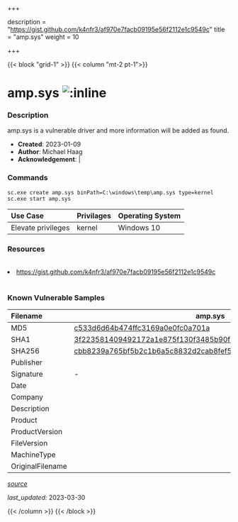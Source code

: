 +++

description = "https://gist.github.com/k4nfr3/af970e7facb09195e56f2112e1c9549c"
title = "amp.sys"
weight = 10

+++


{{< block "grid-1" >}}
{{< column "mt-2 pt-1">}}


# amp.sys ![:inline](/images/twitter_verified.png) 


### Description

amp.sys is a vulnerable driver and more information will be added as found.

- **Created**: 2023-01-09
- **Author**: Michael Haag
- **Acknowledgement**:  | [](https://twitter.com/)

### Commands

```
sc.exe create amp.sys binPath=C:\windows\temp\amp.sys type=kernel
sc.exe start amp.sys
```

| Use Case | Privilages | Operating System | 
|:---- | ---- | ---- |
| Elevate privileges | kernel | Windows 10 |

### Resources
<br>
<li><a href=" https://gist.github.com/k4nfr3/af970e7facb09195e56f2112e1c9549c"> https://gist.github.com/k4nfr3/af970e7facb09195e56f2112e1c9549c</a></li>
<br>

### Known Vulnerable Samples

| Filename | amp.sys |
|:---- | ---- | 
| MD5 | <a href="https://www.virustotal.com/gui/file/c533d6d64b474ffc3169a0e0fc0a701a">c533d6d64b474ffc3169a0e0fc0a701a</a> |
| SHA1 | <a href="https://www.virustotal.com/gui/file/3f223581409492172a1e875f130f3485b90fbe5f">3f223581409492172a1e875f130f3485b90fbe5f</a> |
| SHA256 | <a href="https://www.virustotal.com/gui/file/cbb8239a765bf5b2c1b6a5c8832d2cab8fef5deacadfb65d8ed43ef56d291ab6">cbb8239a765bf5b2c1b6a5c8832d2cab8fef5deacadfb65d8ed43ef56d291ab6</a> |
| Publisher |  |
| Signature | -   |
| Date |  |
| Company |  |
| Description |  |
| Product |  |
| ProductVersion |  |
| FileVersion |  |
| MachineType |  |
| OriginalFilename |  |



[*source*](https://github.com/magicsword-io/LOLDrivers/tree/main/yaml/amp.sys.yml)

*last_updated:* 2023-03-30








{{< /column >}}
{{< /block >}}
